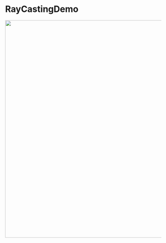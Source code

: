 # RayCastingDemo
<p align="left">
  <img src="https://github.com/rupplez/RayCastingDemo/assets/68557448/a2aca8aa-eb47-49fd-99d5-c68e8a35c436" width="900" height="700">
</p>
